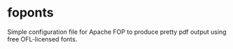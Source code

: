 # foponts
Simple configuration file for Apache FOP to produce pretty pdf output using free OFL-licensed fonts.
